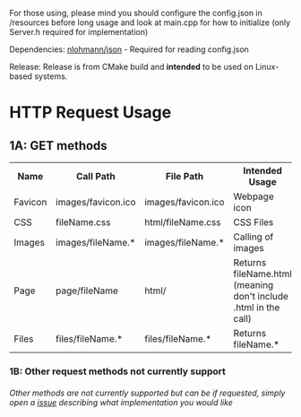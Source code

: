 For those using, please mind you should configure the config.json in /resources before long usage and look at main.cpp for how to initialize (only Server.h required for implementation)

Dependencies:
[nlohmann/json](https://github.com/nlohmann/json) - Required for reading config.json

Release:
Release is from CMake build and **intended** to be used on Linux-based systems.

<h1>HTTP Request Usage</h1>
<h2>1A: GET methods</h3>
<table>
  <tr>
    <th>Name</th>
    <th>Call Path</th>
    <th>File Path</th>
    <th>Intended Usage</th>
    <th>Forced Path</th>
  </tr>
  <tr>
    <td>Favicon</td>
    <td>images/favicon.ico</td>
    <td>images/favicon.ico</td>
    <td>Webpage icon</td>
    <td>true</td>
  </tr>
  <tr>
    <td>CSS</td>
    <td>fileName.css</td>
    <td>html/fileName.css</td>
    <td>CSS Files</td>
    <td>true</td>
  </tr>
  <tr>
    <td>Images</td>
    <td>images/fileName.*</td>
    <td>images/fileName.*</td>
    <td>Calling of images</td>
    <td>false</td>
  </tr>
  <tr>
    <td>Page</td>
    <td>page/fileName</td>
    <td>html/</td>
    <td>Returns fileName.html (meaning don't include .html in the call)</td>
    <td>true</td>
  </tr>
  <tr>
    <td>Files</td>
    <td>files/fileName.*</td>
    <td>files/fileName.*</td>
    <td>Returns fileName.*</td>
    <td>false</td>
  </tr>
</table>
<h3>1B: Other request methods not currently support</h3>
<h6>Other methods are not currently supported but can be if requested, simply open a <a href="https://github.com/ImBubbles/CPP-HTTP/issues">issue</a> describing what implementation you would like</p>
